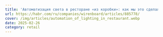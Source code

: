 ```yaml
---
title: 'Автоматизация света в ресторане «из коробки»: как мы это сделали и что внутри'
url: https://habr.com/ru/companies/wirenboard/articles/885778/
cover: /img/articles/automation_of_lighting_in_restaurant.webp
date: 2025-02-26
category: retail
---
```

